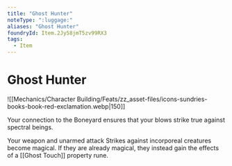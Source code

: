```yaml
---
title: "Ghost Hunter"
noteType: ":luggage:"
aliases: "Ghost Hunter"
foundryId: Item.2Jy58jmT5zv99RX3
tags:
  - Item
---
```


# Ghost Hunter
![[Mechanics/Character Building/Feats/zz_asset-files/icons-sundries-books-book-red-exclamation.webp|150]]

Your connection to the Boneyard ensures that your blows strike true against spectral beings.

Your weapon and unarmed attack Strikes against incorporeal creatures become magical. If they are already magical, they instead gain the effects of a [[Ghost Touch]] property rune.
